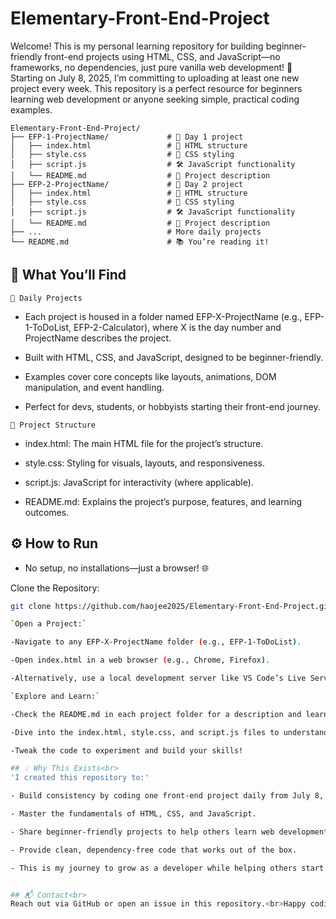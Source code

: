 # Elementary-Front-End-Project<br>
Welcome! This is my personal learning repository for building beginner-friendly front-end projects using HTML, CSS, and JavaScript—no frameworks, no dependencies, just pure vanilla web development! 🚀 Starting on July 8, 2025, I’m committing to uploading at least one new project every week. This repository is a perfect resource for beginners learning web development or anyone seeking simple, practical coding examples.

```plaintext
Elementary-Front-End-Project/
├── EFP-1-ProjectName/             # 📅 Day 1 project 
│   ├── index.html                 # 📄 HTML structure
│   ├── style.css                  # 🎨 CSS styling
│   ├── script.js                  # 🛠 JavaScript functionality
│   └── README.md                  # 📝 Project description
├── EFP-2-ProjectName/             # 📅 Day 2 project 
│   ├── index.html                 # 📄 HTML structure
│   ├── style.css                  # 🎨 CSS styling
│   ├── script.js                  # 🛠 JavaScript functionality
│   └── README.md                  # 📝 Project description
├── ...                            # More daily projects 
└── README.md                      # 📚 You’re reading it!
```

## 🧾 What You’ll Find<br>

`📅 Daily Projects` 
- Each project is housed in a folder named EFP-X-ProjectName (e.g., EFP-1-ToDoList, EFP-2-Calculator), where X is the day number and ProjectName describes the project.

- Built with HTML, CSS, and JavaScript, designed to be beginner-friendly.

- Examples cover core concepts like layouts, animations, DOM manipulation, and event handling.

- Perfect for devs, students, or hobbyists starting their front-end journey.

`📄 Project Structure`
- index.html: The main HTML file for the project’s structure.

- style.css: Styling for visuals, layouts, and responsiveness.

- script.js: JavaScript for interactivity (where applicable).

- README.md: Explains the project’s purpose, features, and learning outcomes.

## ⚙️ How to Run<br>
- No setup, no installations—just a browser! 🌐

Clone the Repository:

```bash
git clone https://github.com/haojee2025/Elementary-Front-End-Project.git

`Open a Project:`

-Navigate to any EFP-X-ProjectName folder (e.g., EFP-1-ToDoList).

-Open index.html in a web browser (e.g., Chrome, Firefox).

-Alternatively, use a local development server like VS Code’s Live Server for a live preview.

`Explore and Learn:`

-Check the README.md in each project folder for a description and learning goals.

-Dive into the index.html, style.css, and script.js files to understand the code.

-Tweak the code to experiment and build your skills!

## 💡 Why This Exists<br>
'I created this repository to:'

- Build consistency by coding one front-end project daily from July 8, 2025, to December 31, 2026. 📓

- Master the fundamentals of HTML, CSS, and JavaScript.

- Share beginner-friendly projects to help others learn web development.

- Provide clean, dependency-free code that works out of the box.

- This is my journey to grow as a developer while helping others start theirs. No frameworks, no complexity—just pure web dev fun! 😄


## 📬 Contact<br>
Reach out via GitHub or open an issue in this repository.<br>Happy coding! 🚀

